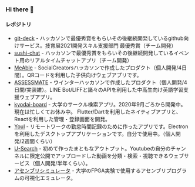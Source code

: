 ### Hi there 👋
#### レポジトリ
- [git-deck](https://github.com/git-deck/git-deck) - ハッカソンで最優秀賞をもらいその後継続開発しているgithub向けサービス。技育展2021開発スキル支援部門 最優秀賞（チーム開発）
- [sushi-chat](https://github.com/osushi-academy/sushi-chat) - ハッカソンで最優秀賞をもらいその後継続開発しているイベント用のリアルタイムチャットアプリ（チーム開発）
- [MeAble](https://github.com/yuta-ike/education-web-app) - SocialCreatorsハッカソンで作成したプロダクト（個人開発/4日間）。QRコードを利用した子供向けウェブアプリです。
- [ASSESSMATE](https://github.com/yuta-ike/assessmate) - ウインターハッカソンで作成したプロダクト（個人開発/4日間/実装雑）。LINE Bot/LIFFと諸々のAPIを利用した中高生向け英語学習支援ウェブアプリ。
- [kyodai-board](https://github.com/yuta-ike/kyodai-board) - 大学のサークル検索アプリ。2020年9月ごろから開発中。現在は忙しくてお休み中。 Flutter/Dartを利用したネイティブアプリと、Reactを利用した管理・登録画面を開発。
- [Youl](https://github.com/yuta-ike/WorkTimer) - リモートワークの勤怠時間記録のために作ったアプリです。Electronを利用したデスクトップアプリケーションです。自分で使用中。（個人開発/2週間くらい）
- [U-Search](https://github.com/yuta-ike/youtube-search) - 初めて作ったまともなアウトプット。Youtubeの自分のチャンネルに限定公開でアップロードした動画を分類・検索・視聴できるウェブサービス（個人開発/半年くらい）。
- [アセンブリシミュレータ](https://github.com/yuta-ike/assemble-emulator) - 大学のFPGA実験で使用するアセンブリプログラムの可視化エミュレータ。

<!--
**yuta-ike/yuta-ike** is a ✨ _special_ ✨ repository because its `README.md` (this file) appears on your GitHub profile.

Here are some ideas to get you started:

- 🔭 I’m currently working on ...
- 🌱 I’m currently learning ...
- 👯 I’m looking to collaborate on ...
- 🤔 I’m looking for help with ...
- 💬 Ask me about ...
- 📫 How to reach me: ...
- 😄 Pronouns: ...
- ⚡ Fun fact: ...
-->
